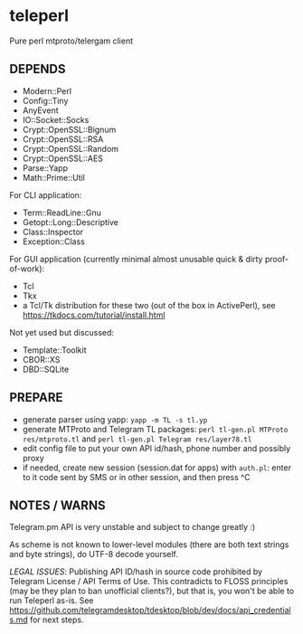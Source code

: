 # teleperl
Pure perl mtproto/telergam client

## DEPENDS
- Modern::Perl
- Config::Tiny
- AnyEvent
- IO::Socket::Socks
- Crypt::OpenSSL::Bignum
- Crypt::OpenSSL::RSA
- Crypt::OpenSSL::Random
- Crypt::OpenSSL::AES
- Parse::Yapp
- Math::Prime::Util

For CLI application:
- Term::ReadLine::Gnu
- Getopt::Long::Descriptive
- Class::Inspector
- Exception::Class

For GUI application (currently minimal almost unusable quick & dirty proof-of-work):
- Tcl
- Tkx
- a Tcl/Tk distribution for these two (out of the box in ActivePerl), see https://tkdocs.com/tutorial/install.html

Not yet used but discussed:
- Template::Toolkit
- CBOR::XS
- DBD::SQLite

## PREPARE
- generate parser using yapp: `yapp -m TL -s tl.yp`
- generate MTProto and Telegram TL packages: `perl tl-gen.pl MTProto res/mtproto.tl` and `perl tl-gen.pl Telegram res/layer78.tl`
- edit config file to put your own API id/hash, phone number and possibly proxy
- if needed, create new session (session.dat for apps) with `auth.pl`: enter to it code sent by SMS or in other session, and then press ^C

## NOTES / WARNS
Telegram.pm API is very unstable and subject to change greatly :)

As scheme is not known to lower-level modules (there are both text strings and byte strings), do UTF-8 decode yourself.

*LEGAL ISSUES*: Publishing API ID/hash in source code prohibited by Telegram License / API Terms of Use. This contradicts to FLOSS principles (may be they plan to ban unofficial clients?), but that is, you won't be able to run Teleperl as-is. See https://github.com/telegramdesktop/tdesktop/blob/dev/docs/api_credentials.md for next steps.
